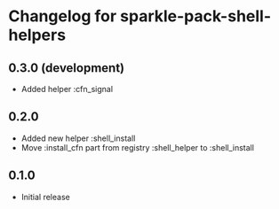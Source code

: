 Changelog for sparkle-pack-shell-helpers
========================================

0.3.0 (development)
-----
- Added helper :cfn_signal

0.2.0
-----
- Added new helper :shell_install
- Move :install_cfn part from registry :shell_helper to :shell_install

0.1.0
-----
- Initial release
